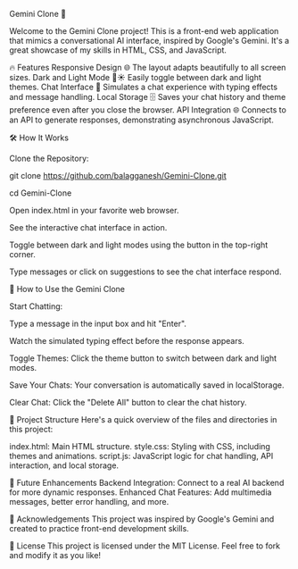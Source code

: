 Gemini Clone 🚀


Welcome to the Gemini Clone project! This is a front-end web application that mimics a conversational AI interface, inspired by Google's Gemini. It's a great showcase of my skills in HTML, CSS, and JavaScript.

🔥 Features
Responsive Design 🌐
The layout adapts beautifully to all screen sizes.
Dark and Light Mode 🌙☀️
Easily toggle between dark and light themes.
Chat Interface 💬
Simulates a chat experience with typing effects and message handling.
Local Storage 🗄️
Saves your chat history and theme preference even after you close the browser.
API Integration 🌐
Connects to an API to generate responses, demonstrating asynchronous JavaScript.

🛠️ How It Works

Clone the Repository:

git clone https://github.com/balagganesh/Gemini-Clone.git

cd Gemini-Clone

Open index.html in your favorite web browser.

See the interactive chat interface in action.

Toggle between dark and light modes using the button in the top-right corner.

Type messages or click on suggestions to see the chat interface respond.


🛒 How to Use the Gemini Clone

Start Chatting:

Type a message in the input box and hit "Enter".

Watch the simulated typing effect before the response appears.

Toggle Themes: Click the theme button to switch between dark and light modes.

Save Your Chats: Your conversation is automatically saved in localStorage.

Clear Chat: Click the "Delete All" button to clear the chat history.

📂 Project Structure
Here's a quick overview of the files and directories in this project:

index.html: Main HTML structure.
style.css: Styling with CSS, including themes and animations.
script.js: JavaScript logic for chat handling, API interaction, and local storage.

🚧 Future Enhancements
Backend Integration: Connect to a real AI backend for more dynamic responses.
Enhanced Chat Features: Add multimedia messages, better error handling, and more.

🌟 Acknowledgements
This project was inspired by Google's Gemini and created to practice front-end development skills.

📝 License
This project is licensed under the MIT License. Feel free to fork and modify it as you like!